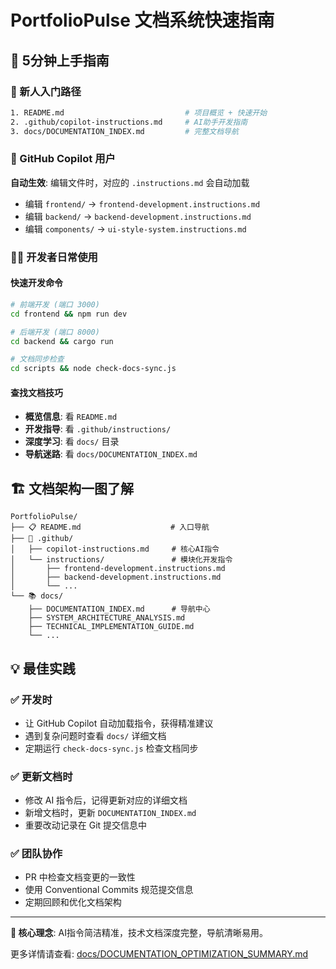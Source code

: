 # PortfolioPulse 文档系统快速指南

## 🚀 5分钟上手指南

### 📖 新人入门路径
```bash
1. README.md                           # 项目概览 + 快速开始
2. .github/copilot-instructions.md     # AI助手开发指南
3. docs/DOCUMENTATION_INDEX.md         # 完整文档导航
```

### 🤖 GitHub Copilot 用户
**自动生效**: 编辑文件时，对应的 `.instructions.md` 会自动加载
- 编辑 `frontend/` → `frontend-development.instructions.md`
- 编辑 `backend/` → `backend-development.instructions.md`
- 编辑 `components/` → `ui-style-system.instructions.md`

### 👨‍💻 开发者日常使用

#### 快速开发命令
```bash
# 前端开发 (端口 3000)
cd frontend && npm run dev

# 后端开发 (端口 8000)
cd backend && cargo run

# 文档同步检查
cd scripts && node check-docs-sync.js
```

#### 查找文档技巧
- **概览信息**: 看 `README.md`
- **开发指导**: 看 `.github/instructions/`
- **深度学习**: 看 `docs/` 目录
- **导航迷路**: 看 `docs/DOCUMENTATION_INDEX.md`

## 🏗️ 文档架构一图了解

```
PortfolioPulse/
├── 📋 README.md                    # 入口导航
├── 🤖 .github/
│   ├── copilot-instructions.md     # 核心AI指令
│   └── instructions/               # 模块化开发指令
│       ├── frontend-development.instructions.md
│       ├── backend-development.instructions.md
│       └── ...
└── 📚 docs/
    ├── DOCUMENTATION_INDEX.md      # 导航中心
    ├── SYSTEM_ARCHITECTURE_ANALYSIS.md
    ├── TECHNICAL_IMPLEMENTATION_GUIDE.md
    └── ...
```

## 💡 最佳实践

### ✅ 开发时
- 让 GitHub Copilot 自动加载指令，获得精准建议
- 遇到复杂问题时查看 `docs/` 详细文档
- 定期运行 `check-docs-sync.js` 检查文档同步

### ✅ 更新文档时
- 修改 AI 指令后，记得更新对应的详细文档
- 新增文档时，更新 `DOCUMENTATION_INDEX.md`
- 重要改动记录在 Git 提交信息中

### ✅ 团队协作
- PR 中检查文档变更的一致性
- 使用 Conventional Commits 规范提交信息
- 定期回顾和优化文档架构

---

**🎯 核心理念**: AI指令简洁精准，技术文档深度完整，导航清晰易用。

更多详情请查看: [docs/DOCUMENTATION_OPTIMIZATION_SUMMARY.md](docs/DOCUMENTATION_OPTIMIZATION_SUMMARY.md)
